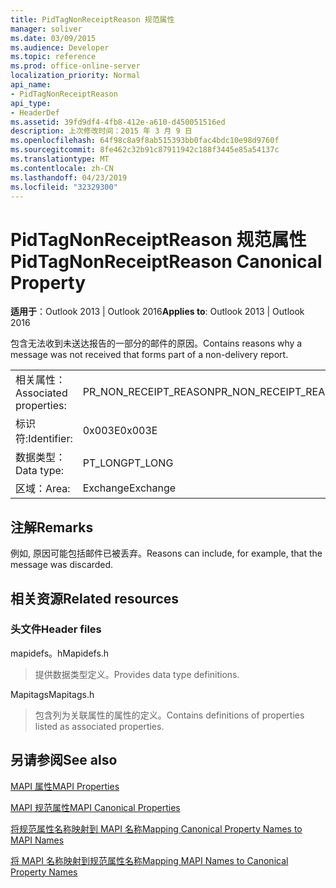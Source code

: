 ```yaml
---
title: PidTagNonReceiptReason 规范属性
manager: soliver
ms.date: 03/09/2015
ms.audience: Developer
ms.topic: reference
ms.prod: office-online-server
localization_priority: Normal
api_name:
- PidTagNonReceiptReason
api_type:
- HeaderDef
ms.assetid: 39fd9df4-4fb8-412e-a610-d450051516ed
description: 上次修改时间：2015 年 3 月 9 日
ms.openlocfilehash: 64f98c8a9f8ab515393bb0fac4bdc10e98d9760f
ms.sourcegitcommit: 8fe462c32b91c87911942c188f3445e85a54137c
ms.translationtype: MT
ms.contentlocale: zh-CN
ms.lasthandoff: 04/23/2019
ms.locfileid: "32329300"
---
```

# <a name="pidtagnonreceiptreason-canonical-property"></a><span data-ttu-id="ab8a2-103">PidTagNonReceiptReason 规范属性</span><span class="sxs-lookup"><span data-stu-id="ab8a2-103">PidTagNonReceiptReason Canonical Property</span></span>

  
  
<span data-ttu-id="ab8a2-104">**适用于**：Outlook 2013 | Outlook 2016</span><span class="sxs-lookup"><span data-stu-id="ab8a2-104">**Applies to**: Outlook 2013 | Outlook 2016</span></span> 
  
<span data-ttu-id="ab8a2-105">包含无法收到未送达报告的一部分的邮件的原因。</span><span class="sxs-lookup"><span data-stu-id="ab8a2-105">Contains reasons why a message was not received that forms part of a non-delivery report.</span></span>
  
|||
|:-----|:-----|
|<span data-ttu-id="ab8a2-106">相关属性：</span><span class="sxs-lookup"><span data-stu-id="ab8a2-106">Associated properties:</span></span>  <br/> |<span data-ttu-id="ab8a2-107">PR_NON_RECEIPT_REASON</span><span class="sxs-lookup"><span data-stu-id="ab8a2-107">PR_NON_RECEIPT_REASON</span></span>  <br/> |
|<span data-ttu-id="ab8a2-108">标识符:</span><span class="sxs-lookup"><span data-stu-id="ab8a2-108">Identifier:</span></span>  <br/> |<span data-ttu-id="ab8a2-109">0x003E</span><span class="sxs-lookup"><span data-stu-id="ab8a2-109">0x003E</span></span>  <br/> |
|<span data-ttu-id="ab8a2-110">数据类型：</span><span class="sxs-lookup"><span data-stu-id="ab8a2-110">Data type:</span></span>  <br/> |<span data-ttu-id="ab8a2-111">PT_LONG</span><span class="sxs-lookup"><span data-stu-id="ab8a2-111">PT_LONG</span></span>  <br/> |
|<span data-ttu-id="ab8a2-112">区域：</span><span class="sxs-lookup"><span data-stu-id="ab8a2-112">Area:</span></span>  <br/> |<span data-ttu-id="ab8a2-113">Exchange</span><span class="sxs-lookup"><span data-stu-id="ab8a2-113">Exchange</span></span>  <br/> |
   
## <a name="remarks"></a><span data-ttu-id="ab8a2-114">注解</span><span class="sxs-lookup"><span data-stu-id="ab8a2-114">Remarks</span></span>

<span data-ttu-id="ab8a2-115">例如, 原因可能包括邮件已被丢弃。</span><span class="sxs-lookup"><span data-stu-id="ab8a2-115">Reasons can include, for example, that the message was discarded.</span></span>
  
## <a name="related-resources"></a><span data-ttu-id="ab8a2-116">相关资源</span><span class="sxs-lookup"><span data-stu-id="ab8a2-116">Related resources</span></span>

### <a name="header-files"></a><span data-ttu-id="ab8a2-117">头文件</span><span class="sxs-lookup"><span data-stu-id="ab8a2-117">Header files</span></span>

<span data-ttu-id="ab8a2-118">mapidefs。h</span><span class="sxs-lookup"><span data-stu-id="ab8a2-118">Mapidefs.h</span></span>
  
> <span data-ttu-id="ab8a2-119">提供数据类型定义。</span><span class="sxs-lookup"><span data-stu-id="ab8a2-119">Provides data type definitions.</span></span>
    
<span data-ttu-id="ab8a2-120">Mapitags</span><span class="sxs-lookup"><span data-stu-id="ab8a2-120">Mapitags.h</span></span>
  
> <span data-ttu-id="ab8a2-121">包含列为关联属性的属性的定义。</span><span class="sxs-lookup"><span data-stu-id="ab8a2-121">Contains definitions of properties listed as associated properties.</span></span>
    
## <a name="see-also"></a><span data-ttu-id="ab8a2-122">另请参阅</span><span class="sxs-lookup"><span data-stu-id="ab8a2-122">See also</span></span>



[<span data-ttu-id="ab8a2-123">MAPI 属性</span><span class="sxs-lookup"><span data-stu-id="ab8a2-123">MAPI Properties</span></span>](mapi-properties.md)
  
[<span data-ttu-id="ab8a2-124">MAPI 规范属性</span><span class="sxs-lookup"><span data-stu-id="ab8a2-124">MAPI Canonical Properties</span></span>](mapi-canonical-properties.md)
  
[<span data-ttu-id="ab8a2-125">将规范属性名称映射到 MAPI 名称</span><span class="sxs-lookup"><span data-stu-id="ab8a2-125">Mapping Canonical Property Names to MAPI Names</span></span>](mapping-canonical-property-names-to-mapi-names.md)
  
[<span data-ttu-id="ab8a2-126">将 MAPI 名称映射到规范属性名称</span><span class="sxs-lookup"><span data-stu-id="ab8a2-126">Mapping MAPI Names to Canonical Property Names</span></span>](mapping-mapi-names-to-canonical-property-names.md)

